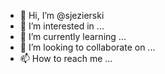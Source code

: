 - 👋 Hi, I’m @sjezierski
- 👀 I’m interested in ...
- 🌱 I’m currently learning ...
- 💞️ I’m looking to collaborate on ...
- 📫 How to reach me ...

<!---
sjezierski/sjezierski is a ✨ special ✨ repository because its `README.md` (this file) appears on your GitHub profile.
You can click the Preview link to take a look at your changes.
--->
